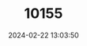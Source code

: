 ---
title: "10155"
category: "Hipposideros pratti"
draft: false
date: 2024-02-22 13:03:50
languages:
  English: ["Pratt's Roundleaf Bat", "Pratt's Leaf-nosed Bat"]
---